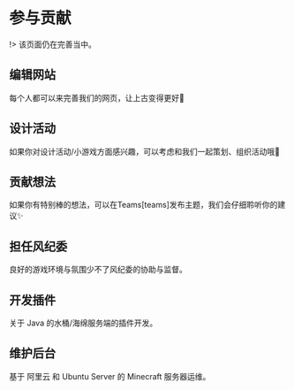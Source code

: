 # 参与贡献

!> 该页面仍在完善当中。

## 编辑网站

每个人都可以来完善我们的网页，让上古变得更好🥳

## 设计活动

如果你对设计活动/小游戏方面感兴趣，可以考虑和我们一起策划、组织活动哦🎉

## 贡献想法

如果你有特别棒的想法，可以在Teams[teams]发布主题，我们会仔细聆听你的建议✨

## 担任风纪委

良好的游戏环境与氛围少不了风纪委的协助与监督。

## 开发插件

关于 Java 的水桶/海绵服务端的插件开发。

## 维护后台

基于 阿里云 和 Ubuntu Server 的 Minecraft 服务器运维。
